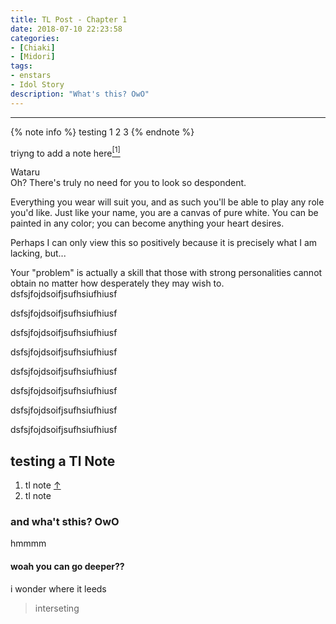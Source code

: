 ```yaml
---
title: TL Post - Chapter 1
date: 2018-07-10 22:23:58
categories:
- [Chiaki]
- [Midori]
tags:
- enstars
- Idol Story
description: "What's this? OwO"
---
```


<!-- more -->

---
<link href="https://watatomo.github.io/tl/css/enst.css" rel="stylesheet">

{% note info %}
testing 1 2 3
{% endnote %}


triyng to add a note here<a href="#tl1"><sup id="1">[1]</sup></a>



<div class="wataru">
    <div class="icon"></div>
    <span class="name">Wataru</span><div class="arrow"></div>
    <div class="bubble">
        Oh? There's truly no need for you to look so despondent.<p>
        Everything you wear will suit you, and as such you'll be able to play any role you'd like. Just like your name, you are a canvas of pure white. You can be painted in any color; you can become anything your heart desires.<p>
        Perhaps I can only view this so positively because it is precisely what I am lacking, but...
    </div>
    <div class="bubble">
        Your "problem" is actually a skill that those with strong personalities cannot obtain no matter how desperately they may wish to.
    </div>
</div>
dsfsjfojdsoifjsufhsiufhiusf
<p>
dsfsjfojdsoifjsufhsiufhiusf
<p>
dsfsjfojdsoifjsufhsiufhiusf
<p>
dsfsjfojdsoifjsufhsiufhiusf
<p>
dsfsjfojdsoifjsufhsiufhiusf
<p>
dsfsjfojdsoifjsufhsiufhiusf
<p>
dsfsjfojdsoifjsufhsiufhiusf
<p>
dsfsjfojdsoifjsufhsiufhiusf
<p>

## testing a Tl Note
<ol>
<li id="tl1">tl note <a href="#1">↑</a></li>
<li>tl note</li>
</ol>

### and wha't sthis? OwO

hmmmm


#### woah you can go deeper??

i wonder where it leeds
> interseting
